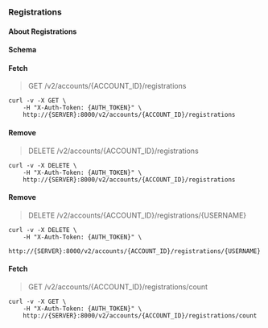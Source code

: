 ### Registrations

#### About Registrations

#### Schema



#### Fetch

> GET /v2/accounts/{ACCOUNT_ID}/registrations

```shell
curl -v -X GET \
    -H "X-Auth-Token: {AUTH_TOKEN}" \
    http://{SERVER}:8000/v2/accounts/{ACCOUNT_ID}/registrations
```

#### Remove

> DELETE /v2/accounts/{ACCOUNT_ID}/registrations

```shell
curl -v -X DELETE \
    -H "X-Auth-Token: {AUTH_TOKEN}" \
    http://{SERVER}:8000/v2/accounts/{ACCOUNT_ID}/registrations
```

#### Remove

> DELETE /v2/accounts/{ACCOUNT_ID}/registrations/{USERNAME}

```shell
curl -v -X DELETE \
    -H "X-Auth-Token: {AUTH_TOKEN}" \
    http://{SERVER}:8000/v2/accounts/{ACCOUNT_ID}/registrations/{USERNAME}
```

#### Fetch

> GET /v2/accounts/{ACCOUNT_ID}/registrations/count

```shell
curl -v -X GET \
    -H "X-Auth-Token: {AUTH_TOKEN}" \
    http://{SERVER}:8000/v2/accounts/{ACCOUNT_ID}/registrations/count
```

